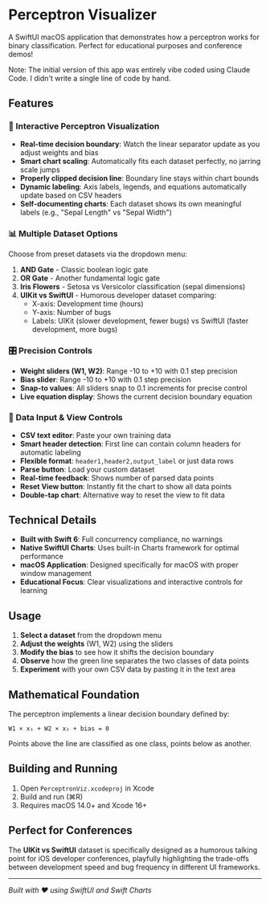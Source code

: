 # Perceptron Visualizer

A SwiftUI macOS application that demonstrates how a perceptron works for binary classification. Perfect for educational purposes and conference demos!

Note: The initial version of this app was entirely vibe coded using Claude Code. I didn't write a single line of code by hand.

## Features

### 🎯 Interactive Perceptron Visualization
- **Real-time decision boundary**: Watch the linear separator update as you adjust weights and bias
- **Smart chart scaling**: Automatically fits each dataset perfectly, no jarring scale jumps
- **Properly clipped decision line**: Boundary line stays within chart bounds
- **Dynamic labeling**: Axis labels, legends, and equations automatically update based on CSV headers
- **Self-documenting charts**: Each dataset shows its own meaningful labels (e.g., "Sepal Length" vs "Sepal Width")

### 📊 Multiple Dataset Options
Choose from preset datasets via the dropdown menu:

1. **AND Gate** - Classic boolean logic gate
2. **OR Gate** - Another fundamental logic gate  
3. **Iris Flowers** - Setosa vs Versicolor classification (sepal dimensions)
4. **UIKit vs SwiftUI** - Humorous developer dataset comparing:
   - X-axis: Development time (hours) 
   - Y-axis: Number of bugs
   - Labels: UIKit (slower development, fewer bugs) vs SwiftUI (faster development, more bugs)

### 🎛️ Precision Controls
- **Weight sliders (W1, W2)**: Range -10 to +10 with 0.1 step precision
- **Bias slider**: Range -10 to +10 with 0.1 step precision
- **Snap-to values**: All sliders snap to 0.1 increments for precise control
- **Live equation display**: Shows the current decision boundary equation

### 📝 Data Input & View Controls
- **CSV text editor**: Paste your own training data
- **Smart header detection**: First line can contain column headers for automatic labeling
- **Flexible format**: `header1,header2,output_label` or just data rows
- **Parse button**: Load your custom dataset  
- **Real-time feedback**: Shows number of parsed data points
- **Reset View button**: Instantly fit the chart to show all data points
- **Double-tap chart**: Alternative way to reset the view to fit data

## Technical Details

- **Built with Swift 6**: Full concurrency compliance, no warnings
- **Native SwiftUI Charts**: Uses built-in Charts framework for optimal performance
- **macOS Application**: Designed specifically for macOS with proper window management
- **Educational Focus**: Clear visualizations and interactive controls for learning

## Usage

1. **Select a dataset** from the dropdown menu
2. **Adjust the weights** (W1, W2) using the sliders
3. **Modify the bias** to see how it shifts the decision boundary
4. **Observe** how the green line separates the two classes of data points
5. **Experiment** with your own CSV data by pasting it in the text area

## Mathematical Foundation

The perceptron implements a linear decision boundary defined by:
```
W1 × x₁ + W2 × x₂ + bias = 0
```

Points above the line are classified as one class, points below as another.

## Building and Running

1. Open `PerceptronViz.xcodeproj` in Xcode
2. Build and run (⌘R)
3. Requires macOS 14.0+ and Xcode 16+

## Perfect for Conferences

The **UIKit vs SwiftUI** dataset is specifically designed as a humorous talking point for iOS developer conferences, playfully highlighting the trade-offs between development speed and bug frequency in different UI frameworks.

---

*Built with ❤️ using SwiftUI and Swift Charts*